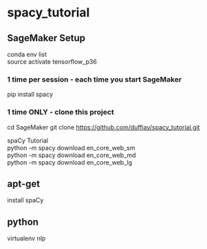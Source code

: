 # spacy_tutorial

## SageMaker Setup 
conda env list  
source activate tensorflow_p36  

### 1 time per session - each time you start SageMaker
pip install spacy

### 1 time ONLY - clone this project
cd SageMaker
git clone https://github.com/duffjay/spacy_tutorial.git



spaCy Tutorial  
python -m spacy download en_core_web_sm  
python -m spacy download en_core_web_md  
python -m spacy download en_core_web_lg  

## apt-get
install spaCy

## python
virtualenv nlp

